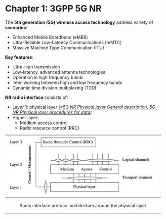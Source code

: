 # Chapter 1: 3GPP 5G NR
The **5th generation (5G) wireless access technology** address variety of **scenarios**:
- Enhanced Mobile Boardband (eMBB)
- Ultra-Reliable Low-Latency Communications (mMTC)
- Massive Machine Type Communication (ITU)

**Key features**:
- Ultra-lean transmission
- Low-latency, advanced antenna technologies
- Operation in high frequency bands
- Inter-working between high and low frequency bands
- Dynamic time division multiplexing (TDD)

**NR radio interface** consists of:
- Layer 1: physical layer *([*5G NR Physical layer General description](../Docs/5G%20NR%20Physical%20layer%20General%20description.pdf), [5G NR Physical layer procedures for data]())*
- Higher layer:
    - Medium access control
    - Radio resource control (RRC)

|![](../Imgs/Chaper1/Radio%20interface%20protocol%20architecture%20around%20the%20physical%20layer.png)|
|-|
|<p style="text-align:center">Radio interface protocol architecture around the physical layer</p>|



